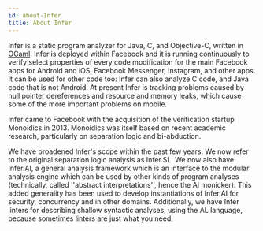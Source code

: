```yaml
---
id: about-Infer
title: About Infer
---
```


Infer is a static program analyzer for Java, C, and Objective-C, written in
[OCaml](https://ocaml.org/). Infer is deployed within Facebook and it is running
continuously to verify select properties of every code modification for the main
Facebook apps for Android and iOS, Facebook Messenger, Instagram, and other
apps. It can be used for other code too: Infer can also analyze C code, and Java
code that is not Android. At present Infer is tracking problems caused by null
pointer dereferences and resource and memory leaks, which cause some of the more
important problems on mobile.

Infer came to Facebook with the acquisition of the verification startup
Monoidics in 2013. Monoidics was itself based on recent academic research,
particularly on separation logic and bi-abduction.

We have broadened Infer's scope within the past few years. We now refer to the
original separation logic analysis as Infer.SL. We now also have Infer.AI, a
general analysis framework which is an interface to the modular analysis engine
which can be used by other kinds of program analyses (technically, called
''abstract interpretations'', hence the AI monicker). This added generality has
been used to develop instantiations of Infer.AI for security, concurrency and in
other domains. Additionally, we have Infer linters for describing shallow
syntactic analyses, using the AL language, because sometimes linters are just
what you need.
